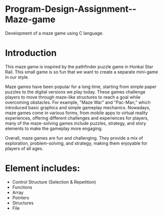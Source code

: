 # Program-Design-Assignment--Maze-game
Development of a maze game using C language.

# Introduction
This maze game is inspired by the pathfinder puzzle game in Honkai Star Rail. This
 small game is so fun that we want to create a separate mini-game in our style.
 
 Maze games have been popular for a long time, starting from simple paper puzzles to
 the digital versions we play today. These games challenge players to move through maze-like
 structures to reach a goal while overcoming obstacles. For example, "Maze War" and
 "Pac-Man," which introduced basic graphics and simple gameplay mechanics. Nowadays,
 maze games come in various forms, from mobile apps to virtual reality experiences, offering
 different challenges and experiences for players, many of the maze-solving games include
 puzzles, strategy, and story elements to make the gameplay more engaging.
 
 Overall, maze games are fun and challenging. They provide a mix of exploration,
 problem-solving, and strategy, making them enjoyable for players of all ages.

 # Element includes:
  - Control Structure (Selection & Repetition)
  - Functions
  - Array
  - Pointers
  - Structures
  - File

